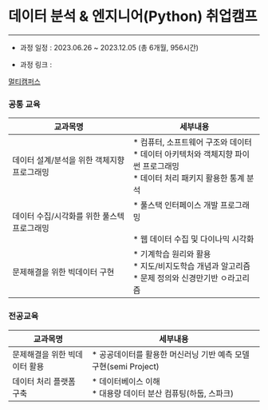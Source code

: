 # 데이터 분석 & 엔지니어(Python) 취업캠프

---

- 과정 일정 : 2023.06.26 ~ 2023.12.05 (총 6개월, 956시간)

- 과정 링크 : 



[멀티캠퍼스](https://event.multicampus.com/kdigital/promoDetail/PR010124_01.html)



### 공통 교육

| 교과목명                     | 세부내용                                                                           |
| ------------------------ | ------------------------------------------------------------------------------ |
| 데이터 설계/분석을 위한 객체지향 프로그래밍 | * 컴퓨터, 소프트웨어 구조와 데이터<br/>* 데이터 아키텍처와 객체지향 파이썬 프로그래밍<br/>* 데이터 처리 패키지 활용한 통계 분석 |
| 데이터 수집/시각화를 위한 풀스텍 프로그래밍 | * 풀스택 인터페이스 개발 프로그래밍<br/><br/>* 웹 데이터 수집 및 다이나믹 시각화                            |
| 문제해결을 위한 빅데이터 구현         | * 기계학습 원리와 활용<br/>* 지도/비지도학습 개념과 알고리즘<br/>* 문제 정의와 신경만기반 ㅇ라고리즘                 |



### 전공교육

| 교과목명             | 세부내용                                        |
| ---------------- | ------------------------------------------- |
| 문제해결을 위한 빅데이터 활용 | * 공공데이터를 활용한 머신러닝 기반 예측 모델 구현(semi Project) |
| 데이터 처리 플랫폼 구축    | * 데이터베이스 이해<br/>* 대용량 데이터 분산 컴퓨팅(하둡, 스파크)   |
